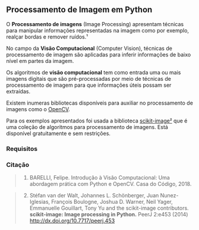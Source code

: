 Processamento de Imagem em Python
---------------------------------

O **Processamento de imagens** (Image Processing) apresentam técnicas para manipular informações representadas na imagem como por exemplo, realçar bordas e remover ruídos.¹

No campo da **Visão Computacional** (Computer Vision), técnicas de processamento de imagem são aplicadas para inferir informações de baixo nível em partes da imagem.

Os algoritmos de **visão computacional** tem como entrada uma ou mais imagens digitais que são pré-processadas por meio de técnicas de processamento de imagem para que informações úteis possam ser extraídas.

Existem inumeras bibliotecas disponíveis para auxiliar no processamento de imagens como o [OpenCV](https://opencv.org/).

Para os exemplos apresentados foi usada a biblioteca [scikit-image²](https://scikit-image.org/) que é uma coleção de algoritmos para processamento de imagens. Está disponível gratuitamente e sem restrições.

### Requisitos



### Citação

> 1. BARELLI, Felipe. Introdução à Visão Computacional: Uma abordagem prática com Python e OpenCV. Casa do Código, 2018.

> 2. Stéfan van der Walt, Johannes L. Schönberger, Juan Nunez-Iglesias, François Boulogne, Joshua D. Warner, Neil Yager, Emmanuelle Gouillart, Tony Yu and the scikit-image contributors. **scikit-image: Image processing in Python.** PeerJ 2:e453 (2014) http://dx.doi.org/10.7717/peerj.453 
